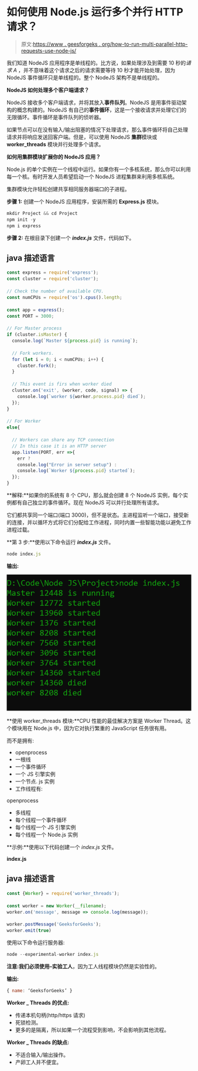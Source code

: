 # 如何使用 Node.js 运行多个并行 HTTP 请求？

> 原文:[https://www . geesforgeks . org/how-to-run-multi-parallel-http-requests-use-node-js/](https://www.geeksforgeeks.org/how-to-run-many-parallel-http-requests-using-node-js/)

我们知道 NodeJS 应用程序是单线程的。比方说，如果处理涉及到需要 10 秒的*请求 A* ，并不意味着这个请求之后的请求需要等待 10 秒才能开始处理，因为 NodeJS 事件循环只是单线程的。整个 NodeJS 架构不是单线程的。

**NodeJS 如何处理多个客户端请求？**

NodeJS 接收多个客户端请求，并将其放入**事件队列**。NodeJS 是用事件驱动架构的概念构建的。NodeJS 有自己的**事件循环**，这是一个接收请求并处理它们的无限循环。事件循环是事件队列的侦听器。

如果节点可以在没有输入/输出阻塞的情况下处理请求，那么事件循环将自己处理请求并将响应发送回客户端。但是，可以使用 NodeJS **集群**模块或 **worker_threads** 模块并行处理多个请求。

**如何用集群模块扩展你的 NodeJS 应用？**

Node.js 的单个实例在一个线程中运行。如果你有一个多核系统，那么你可以利用每一个核。有时开发人员希望启动一个 NodeJS 进程集群来利用多核系统。

集群模块允许轻松创建共享相同服务器端口的子进程。

**步骤 1:** 创建一个 NodeJS 应用程序，安装所需的 **Express.js** 模块。

```js
mkdir Project && cd Project
npm init -y 
npm i express
```

**步骤 2:** 在根目录下创建一个 ***index.js*** 文件，代码如下。

## java 描述语言

```js
const express = require('express');
const cluster = require('cluster');

// Check the number of available CPU.
const numCPUs = require('os').cpus().length;

const app = express();
const PORT = 3000;

// For Master process
if (cluster.isMaster) {
  console.log(`Master ${process.pid} is running`);

  // Fork workers.
  for (let i = 0; i < numCPUs; i++) {
    cluster.fork();
  }

  // This event is firs when worker died
  cluster.on('exit', (worker, code, signal) => {
    console.log(`worker ${worker.process.pid} died`);
  });
}

// For Worker
else{

  // Workers can share any TCP connection
  // In this case it is an HTTP server
  app.listen(PORT, err =>{
    err ?
    console.log("Error in server setup") :
    console.log(`Worker ${process.pid} started`);
  });
}
```

**解释:**如果你的系统有 8 个 CPU，那么就会创建 8 个 NodeJS 实例，每个实例都有自己独立的事件循环。现在 NodeJS 可以并行处理所有请求。

它们都共享同一个端口(端口 3000)，但不是状态。主进程监听一个端口，接受新的连接，并以循环方式将它们分配给工作进程，同时内置一些智能功能以避免工作进程过载。

**第 3 步:**使用以下命令运行 ***index.js*** 文件。

```js
node index.js
```

**输出:**

![](img/2d54d61ecab74ea696e9ab7785a75099.png)

**使用 worker_threads 模块:**CPU 性能的最佳解决方案是 Worker Thread。这个模块用在 Node.js 中，因为它对执行繁重的 JavaScript 任务很有用。

而不是拥有:

*   openprocess
*   一根线
*   一个事件循环
*   一个 JS 引擎实例
*   一个节点. js 实例
*   工作线程有:

openprocess

*   多线程
*   每个线程一个事件循环
*   每个线程一个 JS 引擎实例
*   每个线程一个 Node.js 实例

**示例:**使用以下代码创建一个 *index.js* 文件。

**index.js**

## java 描述语言

```js
const {Worker} = require('worker_threads');

const worker = new Worker(__filename);
worker.on('message', message => console.log(message));

worker.postMessage('GeeksforGeeks');
worker.emit(true)
```

使用以下命令运行服务器:

```js
node --experimental-worker index.js
```

**注意:**我们必须使用**–实验工人**，因为工人线程模块仍然是实验性的。

**输出:**

```js
{ name: ‘GeeksforGeeks’ }
```

**Worker _ Threads 的优点:**

*   传递本机句柄(http/https 请求)
*   死锁检测。
*   更多的是隔离，所以如果一个流程受到影响，不会影响到其他流程。

**Worker _ Threads 的缺点:**

*   不适合输入/输出操作。
*   产卵工人并不便宜。